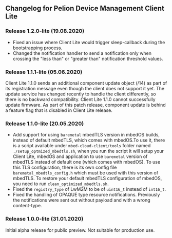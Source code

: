 ## Changelog for Pelion Device Management Client Lite

### Release 1.2.0-lite (19.08.2020)

* Fixed an issue where Client Lite would trigger sleep-callback during the bootstrapping process.
* Changed the notification handler to send a notification only when crossing the "less than" or "greater than" notification threshold values.

### Release 1.1.1-lite (05.06.2020)

Client Lite 1.1.0 sends an additional component update object (/14) as part of its registration message even though the client does not support it yet. The update service has changed recently to handle the client differently, so there is no backward compatibility. Client Lite 1.1.0 cannot successfully update firmware. As part of this patch release, component update is behind a feature flag that is disabled in Client Lite release.

### Release 1.1.0-lite (20.05.2020)

* Add support for using `baremetal` mbedTLS version in mbedOS builds, instead of default mbedTLS, which comes with mbedOS.To use it, there is a script available under
  `mbed-cloud-client/tools` folder named `./setup_optmized_mbedtls.sh`, when you run the script it will setup your Client Lite, mbedOS and application to use `baremetal`
  version of mbedTLS instead of default one (which comes with mbedOS). To use this TLS configuration, there is its own config file `baremetal_mbedtls_config.h` which must be used with this version of mbedTLS. To restore your default mbedTLS configuration of mbedOS, you need to run `clean_optimized_mbedtls.sh`.
* Fixed the `registry_type` of LwM2M to be of `uint16_t` instead of `int16_t`.
* Fixed the handling of OPAQUE type resource notifications. Previously the notifications were sent out without payload and with a wrong content-type.

### Release 1.0.0-lite (31.01.2020)

Initial alpha release for public preview. Not suitable for production use.


